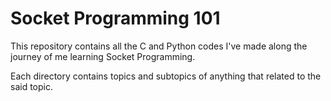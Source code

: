 # Socket Programming 101

This repository contains all the C and Python codes I've made along the journey of me learning Socket Programming.


Each directory contains topics and subtopics of anything that related to the said topic.
